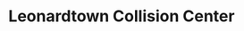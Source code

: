 ---
title: "Leonardtown Collision Center"
url: /leonardtown/leonardtown-collision-center/
shop: Autowerkstatt
---